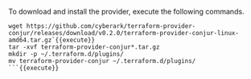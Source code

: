 
To download and install the provider, execute the following commands.

```
wget https://github.com/cyberark/terraform-provider-conjur/releases/download/v0.2.0/terraform-provider-conjur-linux-amd64.tar.gz`{{execute}}
tar -xvf terraform-provider-conjur*.tar.gz
mkdir -p ~/.terraform.d/plugins/
mv terraform-provider-conjur ~/.terraform.d/plugins/
```{{execute}}
